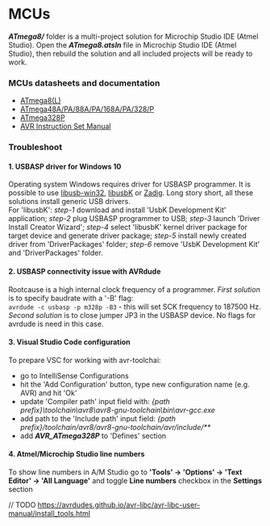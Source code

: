 # MCUs

***ATmega8/*** folder is a multi-project solution for Microchip Studio IDE (Atmel Studio). Open the ***ATmega8.atsln*** file in Microchip Studio IDE (Atmel Studio), then rebuild the solution and all included projects will be ready to work.

### MCUs datasheets and documentation
- [ATmega8(L)](https://ww1.microchip.com/downloads/en/DeviceDoc/Atmel-2486-8-bit-AVR-microcontroller-ATmega8_L_datasheet.pdf)  
- [ATmega48A/PA/88A/PA/168A/PA/328/P](https://ww1.microchip.com/downloads/en/DeviceDoc/ATmega48A-PA-88A-PA-168A-PA-328-P-DS-DS40002061B.pdf)  
- [ATmega328P](https://ww1.microchip.com/downloads/en/DeviceDoc/Atmel-7810-Automotive-Microcontrollers-ATmega328P_Datasheet.pdf)  
- [AVR Instruction Set Manual](http://ww1.microchip.com/downloads/en/devicedoc/atmel-0856-avr-instruction-set-manual.pdf)  

### Troubleshoot  
#### 1. USBASP driver for Windows 10  
Operating system Windows requires driver for USBASP programmer. It is possible to use [libusb-win32](https://sourceforge.net/projects/libusb-win32/ "libusb-win32"), [libusbK](https://sourceforge.net/projects/libusbk/ "libusbK") or [Zadig](https://zadig.akeo.ie/ "Zadig"). Long story short, all these solutions install generic USB drivers.  
For 'libusbK': *step-1* download and install 'UsbK Development Kit' application; *step-2* plug USBASP programmer to USB; *step-3* launch 'Driver Install Creator Wizard'; *step-4* select 'libusbK' kernel driver package for target device and generate driver package; *step-5* install newly created driver from 'DriverPackages' folder; *step-6* remove 'UsbK Development Kit' and 'DriverPackages' folder.  
#### 2. USBASP connectivity issue with AVRdude  
Rootcause is a high internal clock frequency of a programmer. *First solution* is to specify baudrate with a '-B' flag:  
`avrdude -c usbasp -p m328p -B3` - this will set SCK frequency to 187500 Hz.  
*Second solution* is to close jumper JP3 in the USBASP device. No flags for avrdude is need in this case.  
#### 3. Visual Studio Code configuration  
To prepare VSC for working with avr-toolchai:  
- go to IntelliSense Configurations  
- hit the 'Add Configuration' button, type new configuration name (e.g. AVR) and hit 'Ok'  
- update 'Compiler path' input field with: *{path prefix}\toolchain\avr8\avr8-gnu-toolchain\bin\avr-gcc.exe*  
- add path to the 'Include path' input field: *{path prefix}/toolchain/avr8/avr8-gnu-toolchain/avr/include/\*\**  
- add *__AVR_ATmega328P__* to 'Defines' section  
#### 4. Atmel/Microchip Studio line numbers  
To show line numbers in A/M Studio go to **'Tools' -> 'Options' -> 'Text Editor' -> 'All Language'** and toggle **Line numbers** checkbox in the **Settings** section  

// TODO
https://avrdudes.github.io/avr-libc/avr-libc-user-manual/install_tools.html
